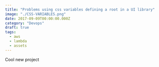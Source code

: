```yaml
---
title: "Problems using css variables defining a root in a UI library"
image: "./CSS-VARIABLES.png"
date: 2017-09-09T00:00:00.000Z
category: "Devops"
draft: true
tags:
  - aws
  - lambda
  - assets
---
```


Cool new project
